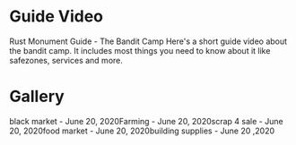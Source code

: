 # Guide Video

 Rust Monument Guide - The Bandit Camp 
Here's a short guide video about the bandit camp. It includes most things you need to know about it like safezones, services and more.
# Gallery 

black market - June 20, 2020Farming - June 20, 2020scrap 4 sale - June 20, 2020food market - June 20, 2020building supplies - June 20 ,2020

